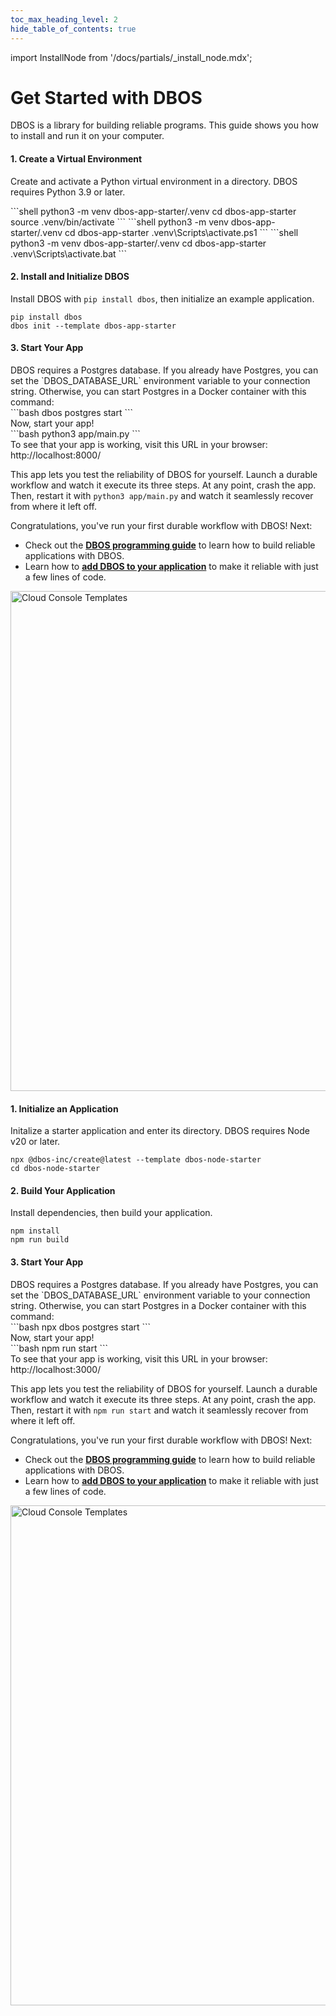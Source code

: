 ```yaml
---
toc_max_heading_level: 2
hide_table_of_contents: true
---
```


import InstallNode from '/docs/partials/_install_node.mdx';

# Get Started with DBOS

DBOS is a library for building reliable programs.
This guide shows you how to install and run it on your computer.

<LargeTabs groupId="language">
<LargeTabItem value="python" label="Python">

<section className="row list">
<article className="col col--6">

#### 1. Create a Virtual Environment
Create and activate a Python virtual environment in a directory.
DBOS requires Python 3.9 or later.

</article>

<article className="col col--6">

<Tabs groupId="operating-systems" className="small-tabs">
<TabItem value="maclinux" label="macOS or Linux">
```shell
python3 -m venv dbos-app-starter/.venv
cd dbos-app-starter
source .venv/bin/activate
```
</TabItem>
<TabItem value="win-ps" label="Windows (PowerShell)">
```shell
python3 -m venv dbos-app-starter/.venv
cd dbos-app-starter
.venv\Scripts\activate.ps1
```
</TabItem>
<TabItem value="win-cmd" label="Windows (cmd)">
```shell
python3 -m venv dbos-app-starter/.venv
cd dbos-app-starter
.venv\Scripts\activate.bat
```
</TabItem>
</Tabs>

</article>
</section>

<section className="row list">
<article className="col col--6">

#### 2. Install and Initialize DBOS
Install DBOS with `pip install dbos`, then initialize an example application.

</article>

<article className="col col--6">

```shell
pip install dbos
dbos init --template dbos-app-starter
```

</article>
</section>


#### 3. Start Your App

<section className="row list">

<article className="col col--6">
DBOS requires a Postgres database.
If you already have Postgres, you can set the `DBOS_DATABASE_URL` environment variable to your connection string.
Otherwise, you can start Postgres in a Docker container with this command:
</article>

<article className="col col--6">
```bash
dbos postgres start
```
</article>

<article className="col col--6">
Now, start your app!
</article>

<article className="col col--6">
```bash
python3 app/main.py
```
</article>

<article className="col col--6">
To see that your app is working, visit this URL in your browser: http://localhost:8000/

This app lets you test the reliability of DBOS for yourself.
Launch a durable workflow and watch it execute its three steps.
At any point, crash the app.
Then, restart it with `python3 app/main.py` and watch it seamlessly recover from where it left off.


Congratulations, you've run your first durable workflow with DBOS!
Next:

- Check out the [**DBOS programming guide**](./python/programming-guide.md) to learn how to build reliable applications with DBOS.
- Learn how to [**add DBOS to your application**](./python/integrating-dbos.md) to make it reliable with just a few lines of code.

</article>

<article className="col col--6">
<BrowserWindow url="http://localhost:8000/">
<img src={require('@site/static/img/quickstart/python-app-starter.png').default} alt="Cloud Console Templates" width="800" className="custom-img"/>
</BrowserWindow>
</article>

<article className="col col--6">
</article>

</section>

</LargeTabItem>

<LargeTabItem value="typescript" label="TypeScript">

<section className="row list">
<article className="col col--6">

#### 1. Initialize an Application
Initalize a starter application and enter its directory.
DBOS requires Node v20 or later.
</article>

<article className="col col--6">

```shell
npx @dbos-inc/create@latest --template dbos-node-starter
cd dbos-node-starter
```

</article>
</section>

<section className="row list">
<article className="col col--6">

#### 2. Build Your Application
Install dependencies, then build your application.

</article>

<article className="col col--6">

```shell
npm install
npm run build
```

</article>
</section>


#### 3. Start Your App

<section className="row list">

<article className="col col--6">
DBOS requires a Postgres database.
If you already have Postgres, you can set the `DBOS_DATABASE_URL` environment variable to your connection string.
Otherwise, you can start Postgres in a Docker container with this command:
</article>

<article className="col col--6">
```bash
npx dbos postgres start
```
</article>

<article className="col col--6">
Now, start your app!

</article>

<article className="col col--6">
```bash
npm run start
```
</article>

<article className="col col--6">
To see that your app is working, visit this URL in your browser: http://localhost:3000/

This app lets you test the reliability of DBOS for yourself.
Launch a durable workflow and watch it execute its three steps.
At any point, crash the app.
Then, restart it with `npm run start` and watch it seamlessly recover from where it left off.


Congratulations, you've run your first durable workflow with DBOS!
Next:

- Check out the [**DBOS programming guide**](./typescript/programming-guide.md) to learn how to build reliable applications with DBOS.
- Learn how to [**add DBOS to your application**](./typescript/integrating-dbos.md) to make it reliable with just a few lines of code.
</article>

<article className="col col--6">
<BrowserWindow url="http://localhost:3000/">
<img src={require('@site/static/img/quickstart/node-app-starter.png').default} alt="Cloud Console Templates" width="800" className="custom-img"/>
</BrowserWindow>
</article>


</section>

</LargeTabItem>
</LargeTabs>
